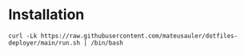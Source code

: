 # Installation

`curl -Lk https://raw.githubusercontent.com/mateusauler/dotfiles-deployer/main/run.sh | /bin/bash`
